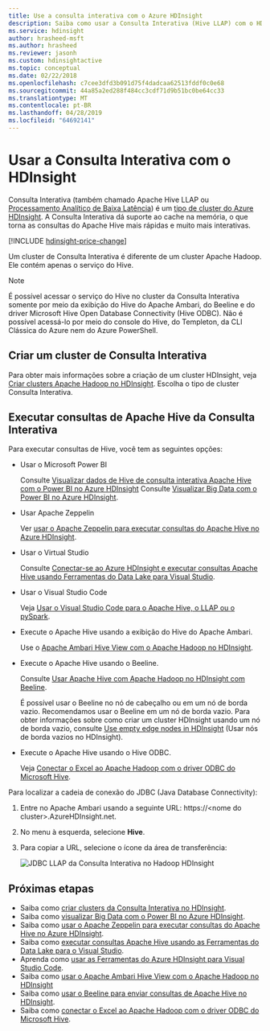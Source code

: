 ```yaml
---
title: Use a consulta interativa com o Azure HDInsight
description: Saiba como usar a Consulta Interativa (Hive LLAP) com o HDInsight.
ms.service: hdinsight
author: hrasheed-msft
ms.author: hrasheed
ms.reviewer: jasonh
ms.custom: hdinsightactive
ms.topic: conceptual
ms.date: 02/22/2018
ms.openlocfilehash: c7cee3dfd3b091d75f4dadcaa62513fddf0c0e68
ms.sourcegitcommit: 44a85a2ed288f484cc3cdf71d9b51bc0be64cc33
ms.translationtype: MT
ms.contentlocale: pt-BR
ms.lasthandoff: 04/28/2019
ms.locfileid: "64692141"
---
```

# <a name="use-interactive-query-with-hdinsight"></a>Usar a Consulta Interativa com o HDInsight
Consulta Interativa (também chamado Apache Hive LLAP ou [Processamento Analítico de Baixa Latência](https://cwiki.apache.org/confluence/display/Hive/LLAP)) é um [tipo de cluster do Azure HDInsight](../hdinsight-hadoop-provision-linux-clusters.md#cluster-types). A Consulta Interativa dá suporte ao cache na memória, o que torna as consultas do Apache Hive mais rápidas e muito mais interativas.

[!INCLUDE [hdinsight-price-change](../../../includes/hdinsight-enhancements.md)] 

Um cluster de Consulta Interativa é diferente de um cluster Apache Hadoop. Ele contém apenas o serviço do Hive. 

> [!NOTE]  
> É possível acessar o serviço do Hive no cluster da Consulta Interativa somente por meio da exibição do Hive do Apache Ambari, do Beeline e do driver Microsoft Hive Open Database Connectivity (Hive ODBC). Não é possível acessá-lo por meio do console do Hive, do Templeton, da CLI Clássica do Azure nem do Azure PowerShell. 

## <a name="create-an-interactive-query-cluster"></a>Criar um cluster de Consulta Interativa
Para obter mais informações sobre a criação de um cluster HDInsight, veja [Criar clusters Apache Hadoop no HDInsight](../hdinsight-hadoop-provision-linux-clusters.md). Escolha o tipo de cluster Consulta Interativa.

## <a name="execute-apache-hive-queries-from-interactive-query"></a>Executar consultas de Apache Hive da Consulta Interativa
Para executar consultas de Hive, você tem as seguintes opções:

* Usar o Microsoft Power BI

    Consulte [Visualizar dados de Hive de consulta interativa Apache Hive com o Power BI no Azure HDInsight](./apache-hadoop-connect-hive-power-bi-directquery.md) Consulte [Visualizar Big Data com o Power BI no Azure HDInsight](../hadoop/apache-hadoop-connect-hive-power-bi.md).
 
* Usar Apache Zeppelin

    Ver [usar o Apache Zeppelin para executar consultas do Apache Hive no Azure HDInsight](../hdinsight-connect-hive-zeppelin.md).

* Usar o Virtual Studio

    Consulte [Conectar-se ao Azure HDInsight e executar consultas Apache Hive usando Ferramentas do Data Lake para Visual Studio](../hadoop/apache-hadoop-visual-studio-tools-get-started.md#run-interactive-apache-hive-queries).

* Usar o Visual Studio Code

    Veja [Usar o Visual Studio Code para o Apache Hive, o LLAP ou o pySpark](../hdinsight-for-vscode.md).
* Execute o Apache Hive usando a exibição do Hive do Apache Ambari.
  
    Use o [Apache Ambari Hive View com o Apache Hadoop no HDInsight](../hadoop/apache-hadoop-use-hive-ambari-view.md).

* Execute o Apache Hive usando o Beeline.
  
    Consulte [Usar Apache Hive com Apache Hadoop no HDInsight com Beeline](../hadoop/apache-hadoop-use-hive-beeline.md).
  
    É possível usar o Beeline no nó de cabeçalho ou em um nó de borda vazio. Recomendamos usar o Beeline em um nó de borda vazio. Para obter informações sobre como criar um cluster HDInsight usando um nó de borda vazio, consulte [Use empty edge nodes in HDInsight](../hdinsight-apps-use-edge-node.md) (Usar nós de borda vazios no HDInsight).
* Execute o Apache Hive usando o Hive ODBC.
  
    Veja [Conectar o Excel ao Apache Hadoop com o driver ODBC do Microsoft Hive](../hadoop/apache-hadoop-connect-excel-hive-odbc-driver.md).

Para localizar a cadeia de conexão do JDBC (Java Database Connectivity):

1. Entre no Apache Ambari usando a seguinte URL: https://\<nome do cluster\>.AzureHDInsight.net.
2. No menu à esquerda, selecione **Hive**.
3. Para copiar a URL, selecione o ícone da área de transferência:
   
   ![JDBC LLAP da Consulta Interativa no Hadoop HDInsight](./media/apache-interactive-query-get-started/hdinsight-hadoop-use-interactive-hive-jdbc.png)

## <a name="next-steps"></a>Próximas etapas

* Saiba como [criar clusters da Consulta Interativa no HDInsight](../hdinsight-hadoop-provision-linux-clusters.md).
* Saiba como [visualizar Big Data com o Power BI no Azure HDInsight](../hadoop/apache-hadoop-connect-hive-power-bi.md).
* Saiba como [usar o Apache Zeppelin para executar consultas do Apache Hive no Azure HDInsight](../hdinsight-connect-hive-zeppelin.md).
* Saiba como [executar consultas Apache Hive usando as Ferramentas do Data Lake para o Visual Studio](../hadoop/apache-hadoop-visual-studio-tools-get-started.md#run-interactive-apache-hive-queries).
* Aprenda como [usar as Ferramentas do Azure HDInsight para Visual Studio Code](../hdinsight-for-vscode.md).
* Saiba como [usar o Apache Ambari Hive View com o Apache Hadoop no HDInsight](../hadoop/apache-hadoop-use-hive-ambari-view.md)
* Saiba como [usar o Beeline para enviar consultas de Apache Hive no HDInsight](../hadoop/apache-hadoop-use-hive-beeline.md).
* Saiba como [conectar o Excel ao Apache Hadoop com o driver ODBC do Microsoft Hive](../hadoop/apache-hadoop-connect-excel-hive-odbc-driver.md).

